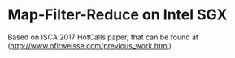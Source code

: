 # Map-Filter-Reduce on Intel SGX

Based on ISCA 2017 HotCalls paper, that can be found at (http://www.ofirweisse.com/previous_work.html).